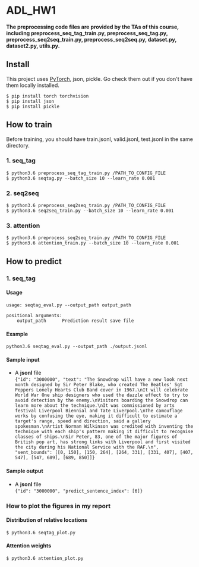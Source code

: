 # ADL_HW1

**The preprocessing code files are provided by the TAs of this course, including preprocess_seq_tag_train.py, preprocess_seq_tag.py, preprocess_seq2seq_train.py, preprocess_seq2seq.py, dataset.py, dataset2.py, utils.py.**

## Install
This project uses [PyTorch](https://pytorch.org/), json, pickle. Go check them out if you don't have them locally installed.

``$ pip install torch torchvision``  
``$ pip install json``  
``$ pip install pickle``  

## How to train
Before training, you should have train.jsonl, valid.jsonl, test.jsonl in the same directory.
### 1. seq_tag
``$ python3.6 preprocess_seq_tag_train.py /PATH_TO_CONFIG_FILE``  
``$ python3.6 seqtag.py --batch_size 10 --learn_rate 0.001``  
### 2. seq2seq
``$ python3.6 preprocess_seq2seq_train.py /PATH_TO_CONFIG_FILE``  
``$ python3.6 seq2seq_train.py --batch_size 10 --learn_rate 0.001``  

### 3. attention
``$ python3.6 preprocess_seq2seq_train.py /PATH_TO_CONFIG_FILE``  
``$ python3.6 attention_train.py --batch_size 10 --learn_rate 0.001``  

## How to predict
### 1. seq_tag
#### Usage
```
usage: seqtag_eval.py --output_path output_path

positional arguments:
    output_path      Prediction result save file
```
#### Example
``python3.6 seqtag_eval.py --output_path ./output.jsonl``

#### Sample input
- A **jsonl** file  
``{"id": "3000000", "text": "The Snowdrop will have a new look next month designed by Sir Peter Blake, who created The Beatles' Sgt Peppers Lonely Hearts Club Band cover in 1967.\nIt will celebrate World War One ship designers who used the dazzle effect to try to avoid detection by the enemy.\nVisitors boarding the Snowdrop can learn more about the technique.\nIt was commissioned by arts festival Liverpool Biennial and Tate Liverpool.\nThe camouflage works by confusing the eye, making it difficult to estimate a target's range, speed and direction, said a gallery spokesman.\nArtist Norman Wilkinson was credited with inventing the technique with each ship's pattern making it difficult to recognise classes of ships.\nSir Peter, 83, one of the major figures of British pop art, has strong links with Liverpool and first visited the city during his National Service with the RAF.\n", "sent_bounds": [[0, 150], [150, 264], [264, 331], [331, 407], [407, 547], [547, 689], [689, 850]]}``

#### Sample output
- A **jsonl** file  
``{"id": "3000000", "predict_sentence_index": [6]}``

### How to plot the figures in my report
#### Distribution of relative locations
``$ python3.6 seqtag_plot.py``  

#### Attention weights
``$ python3.6 attention_plot.py``  